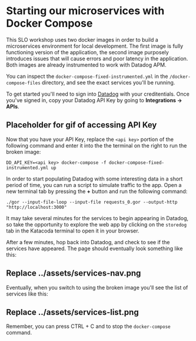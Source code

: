 # Starting our microservices with Docker Compose

This SLO workshop uses two docker images in order to build a microservices environment for local development. The first image is fully functioning version of the application, the second image purposely introduces issues that will cause errors and poor latency in the application. Both images are already instrumented to work with Datadog APM.

You can inspect the `docker-compose-fixed-instrumented.yml` in the `/docker-compose-files` directory, and see the exact services you'll be running.

To get started you'll need to sign into [Datadog](https://app.datadoghq.com/) with your creditentials. Once you've signed in, copy your Datadog API Key by going to **Integrations -> APIs**.

## Placeholder for gif of accessing API Key

Now that you have your API Key, replace the `<api key>` portion of the following command and enter it into the the terminal on the right to run the broken image: 

`DD_API_KEY=<api key> docker-compose -f docker-compose-fixed-instrumented.yml up`

In order to start populating Datadog with some interesting data in a short period of time, you can run a script to simulate traffic to the app. Open a new terminal tab by pressing the **+** button and run the following command:

`./gor --input-file-loop --input-file requests_0.gor --output-http "http://localhost:3000"`

It may take several minutes for the services to begin appearing in Datadog, so take the opportunity to explore the web app by clicking on the `storedog` tab in the Katacoda terminal to open it in your browser.  

After a few minutes, hop back into Datadog, and check to see if the services have appeared. The page should eventually look something like this: 

## Replace ../assets/services-nav.png

Eventually, when you switch to using the broken image you'll see the list of services like this:

## Replace ../assets/services-list.png

Remember, you can press CTRL + C and to stop the `docker-compose` command.
